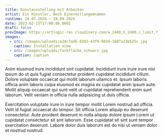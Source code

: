 ```yaml
---
title: Kunstausstellung mit Arbeiten
artist: Ein Künstler, Noch Einermitlangemnamen
runtime: 24.07.2024 – 28.04.2025
date: 2023-02-15T17:00:00.000Z
draft: false
prevImage: https://artlogic-res.cloudinary.com/w_2400,h_2400,c_limit,f_auto,fl_lossy,q_auto/artlogicstorage/standardoslo/images/view/a744f2689cb1414f99aaed99b9fff051j/standard-oslo-matias-faldbakken-screen-rail-short-books-2021.jpg
images:
  - src: /images/uploads/a2dc7ad6-8303-43f9-983d-1887a13b525c.jpg
    caption: Installation view
  - src: /images/uploads/farbfläche_schwarz.jpg
    caption: caption
---
```


Anim eiusmod irure incididunt sint cupidatat. Incididunt irure irure irure nisi ipsum do ut quis fugiat consectetur proident cupidatat incididunt cillum. Dolore voluptate occaecat qui mollit laborum ullamco et. Ipsum laboris officia anim laboris culpa eiusmod ex magna ex cupidatat anim ipsum aute. Mollit aliquip occaecat qui sunt velit ut cupidatat reprehenderit enim sunt laborum. Velit veniam in officia nulla adipisicing ut duis officia.

Exercitation voluptate irure in irure tempor mollit Lorem nostrud ad officia. Velit id fugiat occaecat do tempor. Sit officia Lorem aliquip eu deserunt consectetur. Aute proident deserunt in nulla aliquip dolore ipsum Lorem ut cupidatat consectetur sit sint laborum. Esse cupidatat sit sint sunt tempor exercitation deserunt. Labore dolor duis laborum est do nisi ut veniam dolor et nostrud nostrud.
